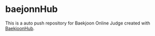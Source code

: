# baejonnHub
This is a auto push repository for Baekjoon Online Judge created with [BaekjoonHub](https://github.com/BaekjoonHub/BaekjoonHub).
